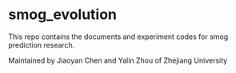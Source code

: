 smog_evolution
==============
This repo contains the documents and experiment codes for smog prediction research.


Maintained by Jiaoyan Chen and Yalin Zhou of Zhejiang University
